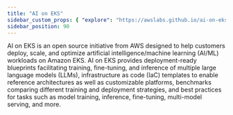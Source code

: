 ```yaml
---
title: "AI on EKS"
sidebar_custom_props: { "explore": "https://awslabs.github.io/ai-on-eks/" }
sidebar_position: 90
---
```


AI on EKS is an open source initiative from AWS designed to help customers deploy, scale, and optimize artificial intelligence/machine learning (AI/ML) workloads on Amazon EKS. AI on EKS provides deployment-ready blueprints facilitating training, fine-tuning, and inference of multiple large language models (LLMs), infrastructure as code (IaC) templates to enable reference architectures as well as customizable platforms, benchmarks comparing different training and deployment strategies, and best practices for tasks such as model training, inference, fine-tuning, multi-model serving, and more.

<LaunchButton url="https://awslabs.github.io/ai-on-eks/" label="AI on EKS" />
